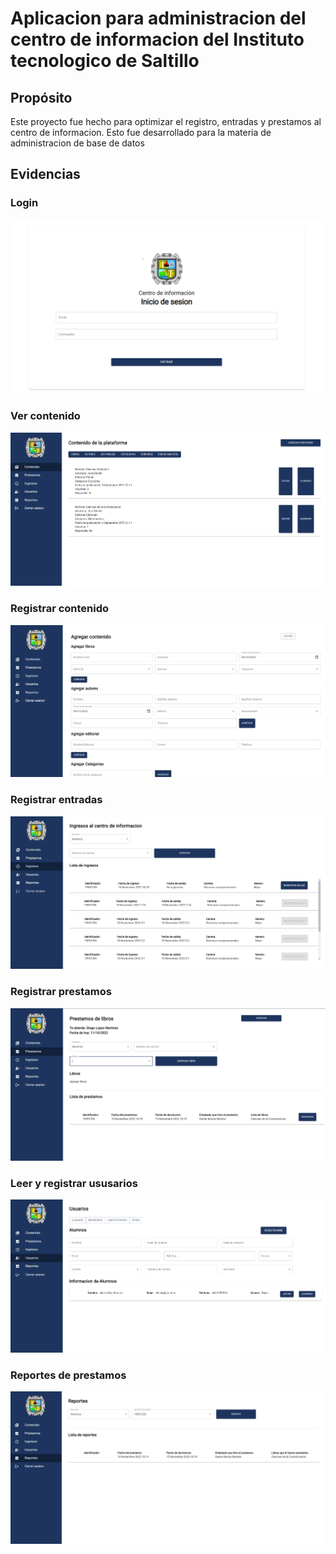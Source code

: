 # Aplicacion para administracion del centro de informacion del Instituto tecnologico de Saltillo

## Propósito 

Este proyecto fue hecho para optimizar el registro, entradas y prestamos al centro de informacion.
Esto fue desarrollado para la materia de administracion de base de datos

## Evidencias

### Login

<div align="center">
  <img src="./login.png" alt="login"/>
</div>

### Ver contenido

<div align="center">
  <img src="./content.png" alt="content"/>
</div>

### Registrar contenido

<div align="center">
  <img src="./addContent.png" alt="addC"/>
</div>

### Registrar entradas

<div align="center">
  <img src="./ingreso.png" alt="in"/>
</div>

### Registrar prestamos

<div align="center">
  <img src="./prestamo.png" alt="pres"/>
</div>

### Leer y registrar ususarios

<div align="center">
  <img src="./usuarios.png" alt="user"/>
</div>

### Reportes de prestamos

<div align="center">
  <img src="./reportes.png" alt="repo"/>
</div>


